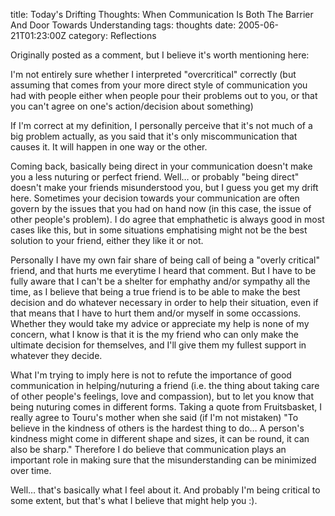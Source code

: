 title: Today's Drifting Thoughts: When Communication Is Both The Barrier And Door Towards Understanding
tags: thoughts
date: 2005-06-21T01:23:00Z
category: Reflections

Originally posted as a comment, but I believe it's worth mentioning here:

I'm not entirely sure whether I interpreted "overcritical" correctly (but assuming that comes from your more direct style of communication you had with people either when people pour their problems out to you, or that you can't agree on one's action/decision about something)

If I'm correct at my definition, I personally perceive that it's not much of a big problem actually, as you said that it's only miscommunication that causes it. It will happen in one way or the other.

Coming back, basically being direct in your communication doesn't make you a less nuturing or perfect friend. Well… or probably "being direct" doesn't make your friends misunderstood you, but I guess you get my drift here. Sometimes your decision towards your communication are often govern by the issues that you had on hand now (in this case, the issue of other people's problem). I do agree that emphathetic is always good in most cases like this, but in some situations emphatising might not be the best solution to your friend, either they like it or not.

Personally I have my own fair share of being call of being a "overly critical" friend, and that hurts me everytime I heard that comment. But I have to be fully aware that I can't be a shelter for emphathy and/or sympathy all the time, as I believe that being a true friend is to be able to make the best decision and do whatever necessary in order to help their situation, even if that means that I have to hurt them and/or myself in some occassions. Whether they would take my advice or appreciate my help is none of my concern, what I know is that it is the my friend who can only make the ultimate decision for themselves, and I'll give them my fullest support in whatever they decide.

What I'm trying to imply here is not to refute the importance of good communication in helping/nuturing a friend (i.e. the thing about taking care of other people's feelings, love and compassion), but to let you know that being nuturing comes in different forms. Taking a quote from Fruitsbasket, I really agree to Touru's mother when she said (if I'm not mistaken) "To believe in the kindness of others is the hardest thing to do… A person's kindness might come in different shape and sizes, it can be round, it can also be sharp." Therefore I do believe that communication plays an important role in making sure that the misunderstanding can be minimized over time.

Well… that's basically what I feel about it. And probably I'm being critical to some extent, but that's what I believe that might help you :).
